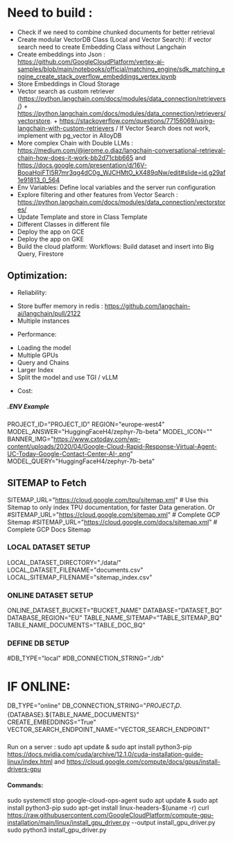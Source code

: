 # Need to build :
- Check if we need to combine chunked documents for better retrieval
- Create modular VectorDB Class (Local and Vector Search): if vector search need to create Embedding Class without Langchain
- Create embeddings into Json : https://github.com/GoogleCloudPlatform/vertex-ai-samples/blob/main/notebooks/official/matching_engine/sdk_matching_engine_create_stack_overflow_embeddings_vertex.ipynb
- Store Embeddings in Cloud Storage
- Vector search as custom retriever (https://python.langchain.com/docs/modules/data_connection/retrievers/) + https://python.langchain.com/docs/modules/data_connection/retrievers/vectorstore. + https://stackoverflow.com/questions/77156069/using-langchain-with-custom-retrievers / If Vector Search does not work, implement with pg_vector in AlloyDB
- More complex Chain with Double LLMs : https://medium.com/@jerome.o.diaz/langchain-conversational-retrieval-chain-how-does-it-work-bb2d71cbb665 and https://docs.google.com/presentation/d/16V-BooaHoiFTl5R7mr3qg4dC0g_WJCHMtO_kX489qNw/edit#slide=id.g29af1e91813_0_564
- Env Variables: Define local variables and the server run configuration
- Explore filtering and other features from Vector Search : https://python.langchain.com/docs/modules/data_connection/vectorstores/ 
- Update Template and store in Class Template
- Different Classes in different file
- Deploy the app on GCE
- Deploy the app on GKE
- Build the cloud platform: Workflows: Build dataset and insert into Big Query, Firestore


## Optimization: 
* Reliability: 
- Store buffer memory in redis : https://github.com/langchain-ai/langchain/pull/2122
- Multiple instances
* Performance: 
- Loading the model
- Multiple GPUs
- Query and Chains
- Larger Index
- Split the model and use TGI / vLLM
* Cost: 




##### .ENV Example

PROJECT_ID="PROJECT_ID"
REGION="europe-west4"
MODEL_ANSWER="HuggingFaceH4/zephyr-7b-beta"
MODEL_ICON=""
BANNER_IMG="https://www.cxtoday.com/wp-content/uploads/2020/04/Google-Cloud-Rapid-Response-Virtual-Agent-UC-Today-Google-Contact-Center-AI-.png"
MODEL_QUERY="HuggingFaceH4/zephyr-7b-beta"

## SITEMAP to Fetch
SITEMAP_URL="https://cloud.google.com/tpu/sitemap.xml" # Use this Sitemap to only index TPU documentation, for faster Data generation. Or 
#SITEMAP_URL="https://cloud.google.com/sitemap.xml" # Complete GCP Sitemap
#SITEMAP_URL="https://cloud.google.com/docs/sitemap.xml" # Complete GCP Docs Sitemap

### LOCAL DATASET SETUP ###
LOCAL_DATASET_DIRECTORY="./data/"
LOCAL_DATASET_FILENAME="documents.csv"
LOCAL_SITEMAP_FILENAME="sitemap_index.csv"

### ONLINE DATASET SETUP ###
ONLINE_DATASET_BUCKET="BUCKET_NAME"
DATABASE="DATASET_BQ"
DATABASE_REGION="EU"
TABLE_NAME_SITEMAP="TABLE_SITEMAP_BQ"
TABLE_NAME_DOCUMENTS="TABLE_DOC_BQ"

### DEFINE DB SETUP
#DB_TYPE="local"
#DB_CONNECTION_STRING="./db"
# IF ONLINE:
DB_TYPE="online"
DB_CONNECTION_STRING="${PROJECT_ID}.${DATABASE}.${TABLE_NAME_DOCUMENTS}"
CREATE_EMBEDDINGS="True"
VECTOR_SEARCH_ENDPOINT_NAME="VECTOR_SEARCH_ENDPOINT"

### 
Run on a server : sudo apt update & sudo apt install python3-pip https://docs.nvidia.com/cuda/archive/12.1.0/cuda-installation-guide-linux/index.html and https://cloud.google.com/compute/docs/gpus/install-drivers-gpu
#### Commands: 
sudo systemctl stop google-cloud-ops-agent
sudo apt update & sudo apt install python3-pip 
sudo apt-get install linux-headers-$(uname -r)
curl https://raw.githubusercontent.com/GoogleCloudPlatform/compute-gpu-installation/main/linux/install_gpu_driver.py --output install_gpu_driver.py
sudo python3 install_gpu_driver.py
